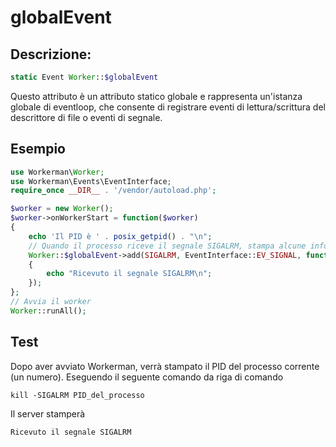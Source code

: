 # globalEvent

## Descrizione:
```php
static Event Worker::$globalEvent
```

Questo attributo è un attributo statico globale e rappresenta un'istanza globale di eventloop, che consente di registrare eventi di lettura/scrittura del descrittore di file o eventi di segnale.

## Esempio

```php
use Workerman\Worker;
use Workerman\Events\EventInterface;
require_once __DIR__ . '/vendor/autoload.php';

$worker = new Worker();
$worker->onWorkerStart = function($worker)
{
    echo 'Il PID è ' . posix_getpid() . "\n";
    // Quando il processo riceve il segnale SIGALRM, stampa alcune informazioni
    Worker::$globalEvent->add(SIGALRM, EventInterface::EV_SIGNAL, function()
    {
        echo "Ricevuto il segnale SIGALRM\n";
    });
};
// Avvia il worker
Worker::runAll();
```

## Test
Dopo aver avviato Workerman, verrà stampato il PID del processo corrente (un numero). Eseguendo il seguente comando da riga di comando
``` 
kill -SIGALRM PID_del_processo
```
Il server stamperà
``` 
Ricevuto il segnale SIGALRM
```
